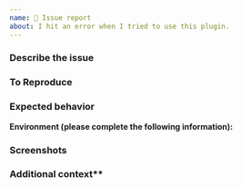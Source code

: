 ```yaml
---
name: 🐛 Issue report
about: I hit an error when I tried to use this plugin.
---
```


### Describe the issue
<!--
  A clear and concise description of what the issue is.

  For example - I'm trying to complete a payment via Apple Pay but my app crashes after processing it with Passcode. I have everything well configured (Merchant ID, capabilities... I also have supported cards in my Wallet) but looks like I'm missing something. Here is the log:
  ```
  2019-01-22 14:28:23.407363+0100 Runner[703:90877] *** Terminating app due to uncaught exception 'NSInvalidArgumentException', reason: '*** -[__NSPlaceholderDictionary initWithObjects:forKeys:count:]: attempt to insert nil object from objects[4]'
  *** First throw call stack:
  (0x1b05b3f50 0x1af7b0284 0x1b0529050 0x1b04ad318 0x1b049d848 0x10262acf4 0x10262aea4 0x102629190 0x1040d7bfc 0x1040d79ac 0x105c1ec28 0x105c201c0 0x105c2d9a8 0x1b05422a4 0x1b053cf48 0x1b053c4b8 0x1b27efbe8 0x1de2701b8 0x102522340 0x1afff1050)
  libc++abi.dylib: terminating with uncaught exception of type NSException
  ```
-->

### To Reproduce
<!--
  Steps to reproduce the issue.

  For example - 
  1. Initialize the SDK
  1. Initialize Apple Pay
  1. call `await InAppPayments.requestApplePayNonce(..)` and use a valid credit card to pay

  Here is the piece of code that reproduce the issue.

  ```dart
    // Paste your code here
  ```
-->

### Expected behavior
<!--
  A clear and concise description of what you expected to happen.

  For example - The applepay finish and return me the valid token.
-->


**Environment (please complete the following information):**
<!--
  - platform: [e.g. iOS or Android]
  - OS and version: [e.g. iOS8.1]
  - Plugin version: [e.g. 1.1.1]

  In addition: Run `flutter doctor -v` in your terminal and copy the results here.
-->

### Screenshots
<!-- If applicable, add screenshots to help explain your problem. -->

### Additional context**
<!-- Add any other context about the problem here. -->

